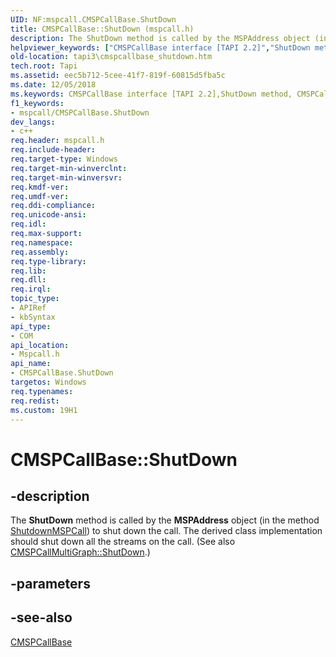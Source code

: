 ```yaml
---
UID: NF:mspcall.CMSPCallBase.ShutDown
title: CMSPCallBase::ShutDown (mspcall.h)
description: The ShutDown method is called by the MSPAddress object (in the method ShutdownMSPCall) to shut down the call.helpviewer_keywords: ["CMSPCallBase interface [TAPI 2.2]","ShutDown method","CMSPCallBase.ShutDown","CMSPCallBase::ShutDown","ShutDown","ShutDown method [TAPI 2.2]","ShutDown method [TAPI 2.2]","CMSPCallBase interface","_tapi3_cmspcallbase_shutdown","mspcall/CMSPCallBase::ShutDown","tapi3.cmspcallbase_shutdown"]
old-location: tapi3\cmspcallbase_shutdown.htm
tech.root: Tapi
ms.assetid: eec5b712-5cee-41f7-819f-60815d5fba5c
ms.date: 12/05/2018
ms.keywords: CMSPCallBase interface [TAPI 2.2],ShutDown method, CMSPCallBase.ShutDown, CMSPCallBase::ShutDown, ShutDown, ShutDown method [TAPI 2.2], ShutDown method [TAPI 2.2],CMSPCallBase interface, _tapi3_cmspcallbase_shutdown, mspcall/CMSPCallBase::ShutDown, tapi3.cmspcallbase_shutdown
f1_keywords:
- mspcall/CMSPCallBase.ShutDown
dev_langs:
- c++
req.header: mspcall.h
req.include-header: 
req.target-type: Windows
req.target-min-winverclnt: 
req.target-min-winversvr: 
req.kmdf-ver: 
req.umdf-ver: 
req.ddi-compliance: 
req.unicode-ansi: 
req.idl: 
req.max-support: 
req.namespace: 
req.assembly: 
req.type-library: 
req.lib: 
req.dll: 
req.irql: 
topic_type:
- APIRef
- kbSyntax
api_type:
- COM
api_location:
- Mspcall.h
api_name:
- CMSPCallBase.ShutDown
targetos: Windows
req.typenames: 
req.redist: 
ms.custom: 19H1
---
```


# CMSPCallBase::ShutDown


## -description


The 
<b>ShutDown</b> method is called by the <b>MSPAddress</b> object (in the method 
<a href="https://docs.microsoft.com/windows/desktop/api/msp/nf-msp-itmspaddress-shutdownmspcall">ShutdownMSPCall</a>) to shut down the call. The derived class implementation should shut down all the streams on the call. (See also 
<a href="https://docs.microsoft.com/windows/desktop/api/mspcall/nf-mspcall-cmspcallmultigraph-shutdown">CMSPCallMultiGraph::ShutDown</a>.)


## -parameters






## -see-also




<a href="https://docs.microsoft.com/windows/desktop/api/mspcall/nl-mspcall-cmspcallbase">CMSPCallBase</a>
 

 

